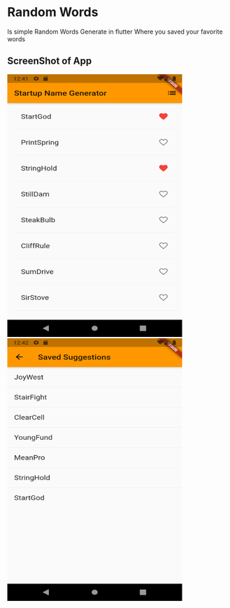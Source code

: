 # Random Words 

Is simple Random Words Generate in flutter Where you saved your favorite words

## ScreenShot of App 



<img src = "https://github.com/Azizadx/flutter-learn/blob/develop/screenshot/firstScreen.png" width="400" height="600" />


<img src = "https://github.com/Azizadx/flutter-learn/blob/develop/screenshot/2ndScreen.png" width="400" height="600" />